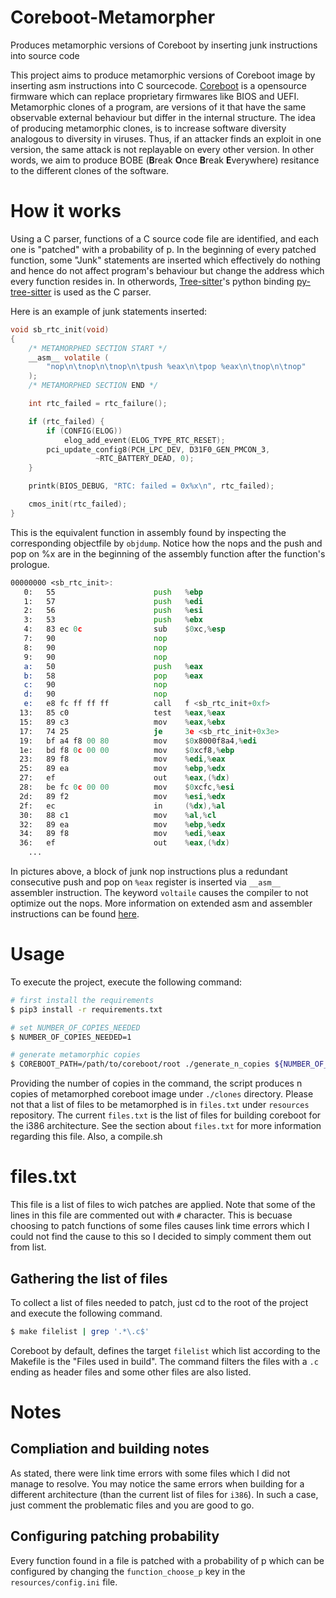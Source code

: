 # Coreboot-Metamorpher
Produces metamorphic versions of Coreboot by inserting junk instructions into source code

This project aims to produce metamorphic versions of Coreboot image by inserting asm instructions into C sourcecode. <a href="https://github.com/coreboot/coreboot">Coreboot</a> is a opensource firmware which can replace proprietary firmwares like BIOS and UEFI. Metamorphic clones of a program, are versions of it that have the same observable external behaviour but differ in the internal structure. The idea of producing metamorphic clones, is to increase software diversity analogous to diversity in viruses. Thus, if an attacker finds an exploit in one version, the same attack is not replayable on every other version. In other words, we aim to produce BOBE (**B**reak **O**nce **B**reak **E**verywhere) resitance to the different clones of the software.

# How it works

Using a C parser, functions of a C source code file are identified, and each one is "patched" with a probability of p. In the beginning of every patched function, some "Junk" statements are inserted which effectively do nothing and hence do not affect program's behaviour but change the address which every function resides in. In otherwords, 
<a href="https://tree-sitter.github.io/tree-sitter/">Tree-sitter</a>'s python binding <a href="https://github.com/tree-sitter/py-tree-sitter">py-tree-sitter</a> is used as the C parser. 


Here is an example of junk statements inserted:

```C
void sb_rtc_init(void)
{
    /* METAMORPHED SECTION START */
    __asm__ volatile (
        "nop\n\tnop\n\tnop\n\tpush %eax\n\tpop %eax\n\tnop\n\tnop"
    );
    /* METAMORPHED SECTION END */

	int rtc_failed = rtc_failure();

	if (rtc_failed) {
		if (CONFIG(ELOG))
			elog_add_event(ELOG_TYPE_RTC_RESET);
		pci_update_config8(PCH_LPC_DEV, D31F0_GEN_PMCON_3,
				   ~RTC_BATTERY_DEAD, 0);
	}

	printk(BIOS_DEBUG, "RTC: failed = 0x%x\n", rtc_failed);

	cmos_init(rtc_failed);
}

```

This is the equivalent function in assembly found by inspecting the corresponding objectfile by `objdump`. Notice how the nops and the push and pop on %x are in the beginning of the assembly function after the function's prologue.
```asm
00000000 <sb_rtc_init>:
   0:   55                      push   %ebp
   1:   57                      push   %edi
   2:   56                      push   %esi
   3:   53                      push   %ebx
   4:   83 ec 0c                sub    $0xc,%esp
   7:   90                      nop
   8:   90                      nop
   9:   90                      nop
   a:   50                      push   %eax
   b:   58                      pop    %eax
   c:   90                      nop
   d:   90                      nop
   e:   e8 fc ff ff ff          call   f <sb_rtc_init+0xf>
  13:   85 c0                   test   %eax,%eax
  15:   89 c3                   mov    %eax,%ebx
  17:   74 25                   je     3e <sb_rtc_init+0x3e>
  19:   bf a4 f8 00 80          mov    $0x8000f8a4,%edi
  1e:   bd f8 0c 00 00          mov    $0xcf8,%ebp
  23:   89 f8                   mov    %edi,%eax
  25:   89 ea                   mov    %ebp,%edx
  27:   ef                      out    %eax,(%dx)
  28:   be fc 0c 00 00          mov    $0xcfc,%esi
  2d:   89 f2                   mov    %esi,%edx
  2f:   ec                      in     (%dx),%al
  30:   88 c1                   mov    %al,%cl
  32:   89 ea                   mov    %ebp,%edx
  34:   89 f8                   mov    %edi,%eax
  36:   ef                      out    %eax,(%dx)
	...
```

In pictures above, a block of junk nop instructions plus a redundant consecutive push and pop on `%eax` register is inserted via `__asm__` assembler instruction. The keyword `voltaile` causes the compiler to not optimize out the nops. More information on extended asm and assembler instructions can be found <a href="https://gcc.gnu.org/onlinedocs/gcc/Extended-Asm.html">here</a>.


# Usage

To execute the project, execute the following command:


```bash
# first install the requirements
$ pip3 install -r requirements.txt

# set NUMBER_OF_COPIES_NEEDED
$ NUMBER_OF_COPIES_NEEDED=1

# generate metamorphic copies
$ COREBOOT_PATH=/path/to/coreboot/root ./generate_n_copies ${NUMBER_OF_COPIES_NEEDED}
```
Providing the number of copies in the command, the script produces n copies of metamorphed coreboot image under `./clones` directory. Please not that a list of files to be metamorphed is in `files.txt` under `resources` repository. The current `files.txt` is the list of files for building coreboot for the i386 architecture. See the section about `files.txt` for more information regarding this file. Also, a compile.sh


# files.txt

This file is a list of files to wich patches are applied. Note that some of the lines in this file are commented out with `#` character. This is becuase choosing to patch functions of some files causes link time errors which I could not find the cause to this so I decided to simply comment them out from list. 

## Gathering the list of files

To collect a list of files needed to patch, just cd to the root of the project and execute the following command.

```bash
$ make filelist | grep '.*\.c$'
```

Coreboot by default, defines the target `filelist` which list according to the Makefile is the "Files used in build". The command filters the files with a `.c` ending as header files and some other files are also listed.


# Notes

## Compliation and building notes
As stated, there were link time errors with some files which I did not manage to resolve. You may notice the same errors when building for a different architecture (than the current list of files for `i386`). In such a case, just comment the problematic files and you are good to go.

## Configuring patching probability
Every function found in a file is patched with a probability of p which can be configured by changing the `function_choose_p` key in the `resources/config.ini` file.

